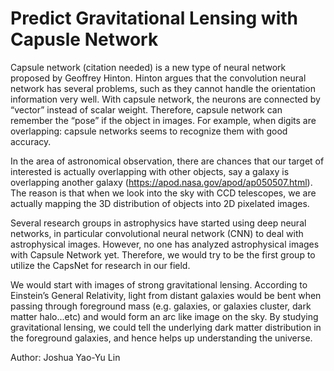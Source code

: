 # Predict Gravitational Lensing with Capusle Network



Capsule network (citation needed) is a new type of neural network proposed by Geoffrey Hinton. Hinton argues that the convolution neural network has several problems, such as they cannot handle the orientation information very well. With capsule network, the neurons are connected by “vector” instead of scalar weight. Therefore, capsule network can remember the “pose” if the object in images. For example, when digits are overlapping: capsule networks seems to recognize them with good accuracy.
 
In the area of astronomical observation, there are chances that our target of interested is actually overlapping with other objects, say a galaxy is overlapping another galaxy (https://apod.nasa.gov/apod/ap050507.html). The reason is that when we look into the sky with CCD telescopes, we are actually mapping the 3D distribution of objects into 2D pixelated images. 
 
Several research groups in astrophysics have started using deep neural networks, in particular convolutional neural network (CNN) to deal with astrophysical images. However, no one has analyzed astrophysical images with Capsule Network yet. Therefore, we would try to be the first group to utilize the CapsNet for research in our field.
 
We would start with images of strong gravitational lensing. According to Einstein’s General Relativity, light from distant galaxies would be bent when passing through foreground mass (e.g. galaxies, or galaxies cluster, dark matter halo...etc) and would form an arc like image on the sky. By studying gravitational lensing, we could tell the underlying dark matter distribution in the foreground galaxies, and hence helps up understanding the universe. 

Author: Joshua Yao-Yu Lin
